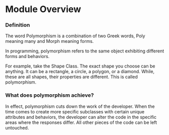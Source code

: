 # Module Overview

### Definition

The word Polymorphism is a combination of two Greek words, 
Poly meaning many and Morph meaning forms.

In programming, polymorphism refers to the same object exhibiting different 
forms and behaviors.

For example, take the Shape Class. The exact shape you choose can be 
anything. It can be a rectangle, a circle, a polygon, or a diamond. While,
these are all shapes, their properties are different. This is called
polymorphism.


### What does polymorphism achieve?
In effect, polymorphism cuts down the work of the developer. When the time 
comes to create more specific subclasses with certain unique attributes
and behaviors, the developer can alter the code in the specific areas where 
the responses differ. All other pieces of the code can be left untouched.